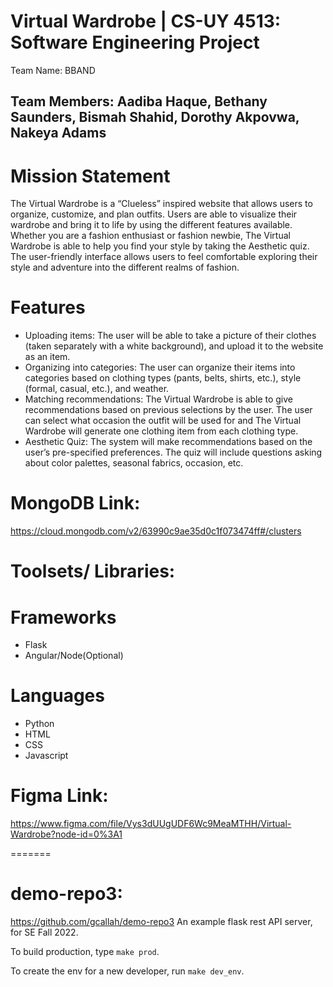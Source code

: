 
# Virtual Wardrobe | CS-UY 4513: Software Engineering Project
Team Name: BBAND
## Team Members: Aadiba Haque, Bethany Saunders, Bismah Shahid, Dorothy Akpovwa, Nakeya Adams

# Mission Statement
The Virtual Wardrobe is a “Clueless” inspired website that allows users to organize, customize, and plan outfits. Users are able to visualize their wardrobe and bring it to life by using the different features available. Whether you are a fashion enthusiast or fashion newbie, The Virtual Wardrobe is able to help you find your style by taking the Aesthetic quiz. The user-friendly interface allows users to feel comfortable exploring their style and adventure into the different realms of fashion.
  
# Features
- Uploading items:
The user will be able to take a picture of their clothes (taken separately with a white background), and upload it to the website as an item.
- Organizing into categories:
The user can organize their items into categories based on clothing types (pants, belts, shirts, etc.), style (formal, casual, etc.), and weather.
- Matching recommendations: The Virtual Wardrobe is able to give recommendations based on previous selections by the user. The user can select what occasion the outfit will be used for and The Virtual Wardrobe will generate one clothing item from each clothing type.
- Aesthetic Quiz: The system will make recommendations based on the user’s pre-specified preferences. The quiz will include questions asking about color palettes, seasonal fabrics, occasion, etc.


# MongoDB Link:
https://cloud.mongodb.com/v2/63990c9ae35d0c1f073474ff#/clusters


# Toolsets/ Libraries:

# Frameworks
- Flask
- Angular/Node(Optional)

# Languages
- Python
- HTML
- CSS
- Javascript

# Figma Link:
https://www.figma.com/file/Vys3dUUgUDF6Wc9MeaMTHH/Virtual-Wardrobe?node-id=0%3A1

=======
# demo-repo3:
https://github.com/gcallah/demo-repo3
An example flask rest API server, for SE Fall 2022.

To build production, type `make prod`.

To create the env for a new developer, run `make dev_env`.

